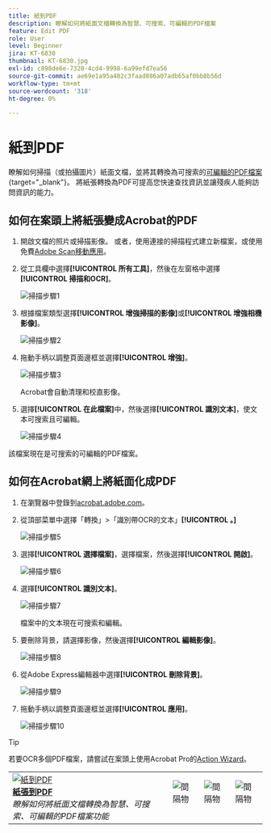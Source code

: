 ```yaml
---
title: 紙到PDF
description: 瞭解如何將紙面文檔轉換為智慧、可搜索、可編輯的PDF檔案
feature: Edit PDF
role: User
level: Beginner
jira: KT-6830
thumbnail: KT-6830.jpg
exl-id: c898de6e-7320-4cd4-9998-6a99efd7ea56
source-git-commit: ae69e1a95a482c3faad886a07adb65af0bb8b56d
workflow-type: tm+mt
source-wordcount: '318'
ht-degree: 0%

---
```


# 紙到PDF

瞭解如何掃描（或拍攝圖片）紙面文檔，並將其轉換為可搜索的[可編輯的PDF檔案](https://www.adobe.com/tw/acrobat/online/pdf-editor.html){target="_blank"}。 將紙張轉換為PDF可提高您快速查找資訊並讓殘疾人能夠訪問資訊的能力。

## 如何在案頭上將紙張變成Acrobat的PDF

1. 開啟文檔的照片或掃描影像。 或者，使用連接的掃描程式建立新檔案，或使用免費[Adobe Scan移動應用](https://adobescan.app.link/GpBqG8Bkoeb)。

1. 從工具欄中選擇&#x200B;**[!UICONTROL 所有工具]**，然後在左窗格中選擇&#x200B;**[!UICONTROL 掃描和OCR]**。

   ![掃描步驟1](../assets/Scan_1.png)

1. 根據檔案類型選擇&#x200B;**[!UICONTROL 增強掃描的影像]**&#x200B;或&#x200B;**[!UICONTROL 增強相機影像]**。

   ![掃描步驟2](../assets/Scan_2.png)

1. 拖動手柄以調整頁面邊框並選擇&#x200B;**[!UICONTROL 增強]**。

   ![掃描步驟3](../assets/Scan_3.png)

   Acrobat會自動清理和校直影像。

1. 選擇&#x200B;**[!UICONTROL 在此檔案]**&#x200B;中，然後選擇&#x200B;**[!UICONTROL 識別文本]**，使文本可搜索且可編輯。

   ![掃描步驟4](../assets/Scan_4.png)

該檔案現在是可搜索的可編輯的PDF檔案。

## 如何在Acrobat網上將紙面化成PDF

1. 在瀏覽器中登錄到[acrobat.adobe.com](https://acrobat.adobe.com/tw/zh/)。

1. 從頂部菜單中選擇「轉換」>「識別帶OCR的文本」**[!UICONTROL 。]**

   ![掃描步驟5](../assets/Scan_5.png)

1. 選擇&#x200B;**[!UICONTROL 選擇檔案]**，選擇檔案，然後選擇&#x200B;**[!UICONTROL 開啟]**。

   ![掃描步驟6](../assets/Scan_6.png)

1. 選擇&#x200B;**[!UICONTROL 識別文本]**。

   ![掃描步驟7](../assets/Scan_7.png)

   檔案中的文本現在可搜索和編輯。

1. 要刪除背景，請選擇影像，然後選擇&#x200B;**[!UICONTROL 編輯影像]**。

   ![掃描步驟8](../assets/Scan_8.png)

1. 從Adobe Express編輯器中選擇&#x200B;**[!UICONTROL 刪除背景]**。

   ![掃描步驟9](../assets/Scan_9.png)

1. 拖動手柄以調整頁面邊框並選擇&#x200B;**[!UICONTROL 應用]**。

   ![掃描步驟10](../assets/Scan_10.png)


>[!TIP]
>
>若要OCR多個PDF檔案，請嘗試在案頭上使用Acrobat Pro的[Action Wizard](../advanced-tasks/action.md)。

<table style="table-layout:fixed">
<tr>
  <td>
    <a href="scan-and-ocr.md">
      <img alt="紙到PDF" src="../assets/scan.png" />
    </a>
    <div>
    <a href="scan-and-ocr.md"><strong>紙張到PDF</strong></a>
    </div>
    <em>瞭解如何將紙面文檔轉換為智慧、可搜索、可編輯的PDF檔案功能</em>
    <br>
  </td>
  <td>
      <img alt="間隔物" src="../assets/Whitespacer.png" />
      <div>
      <br>
  </td>
  <td>
      <img alt="間隔物" src="../assets/Whitespacer.png" />
      <div>
      <br>
  </td>
  <td>
      <img alt="間隔物" src="../assets/Whitespacer.png" />
      <div>
      <br>
  </td>
</tr>
</table>
